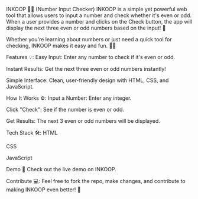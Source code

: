INKOOP 🧮✨ (Number Input Checker)
INKOOP is a simple yet powerful web tool that allows users to input a number and check whether it's even or odd. When a user provides a number and clicks on the Check button, the app will display the next three even or odd numbers based on the input! 🎯

Whether you're learning about numbers or just need a quick tool for checking, INKOOP makes it easy and fun. 🔢🎉

Features 💡:
Easy Input: Enter any number to check if it's even or odd.

Instant Results: Get the next three even or odd numbers instantly!

Simple Interface: Clean, user-friendly design with HTML, CSS, and JavaScript.

How It Works ⚙️:
Input a Number: Enter any integer.

Click "Check": See if the number is even or odd.

Get Results: The next 3 even or odd numbers will be displayed.

Tech Stack 🛠️:
HTML

CSS

JavaScript

Demo 🎥
Check out the live demo on INKOOP.

Contribute 💻:
Feel free to fork the repo, make changes, and contribute to making INKOOP even better! 🚀
